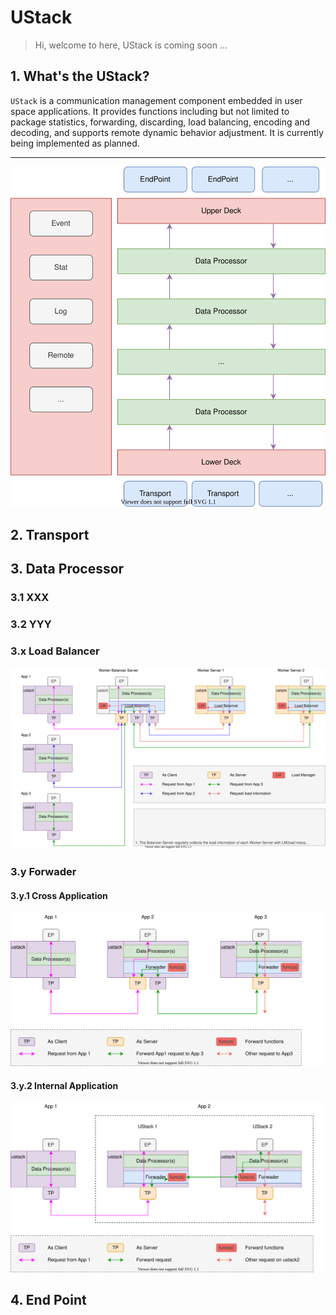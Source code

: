 # UStack

> Hi, welcome to here, UStack is coming soon ...


## 1. What's the UStack?
`UStack` is a communication management component embedded in user space applications. It provides functions including but not limited to package statistics, forwarding, discarding, load balancing, encoding and decoding, and supports remote dynamic behavior adjustment. It is currently being implemented as planned.

----

![](images/ustack.svg)


## 2. Transport
## 3. Data Processor
### 3.1 XXX
### 3.2 YYY
### 3.x Load Balancer
![](images/ustack_load_balancer.svg)
### 3.y Forwader
#### 3.y.1 Cross Application
![](images/ustack_forwarder_cross_app.svg)
#### 3.y.2 Internal Application
![](images/ustack_forwarder_internal.svg)
## 4. End Point
